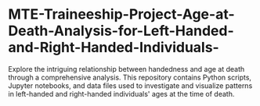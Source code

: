 # MTE-Traineeship-Project-Age-at-Death-Analysis-for-Left-Handed-and-Right-Handed-Individuals-
Explore the intriguing relationship between handedness and age at death through a comprehensive analysis. This repository contains Python scripts, Jupyter notebooks, and data files used to investigate and visualize patterns in left-handed and right-handed individuals' ages at the time of death. 
